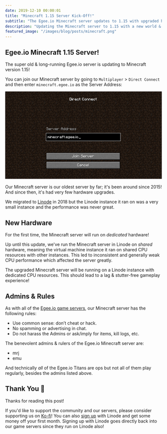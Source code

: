 ```yaml
---
date: 2019-12-10 00:00:01
title: "Minecraft 1.15 Server Kick-Off!"
subtitle: "The Egee.io Minecraft server updates to 1.15 with upgraded hardware"
description: "Updating the Minecraft server to 1.15 with a new world & some much needed new hardware."
featured_image: "/images/blog/posts/minecraft.png"
---
```


## Egee.io Minecraft 1.15 Server!

The super old & long-running Egee.io server is updating to Minecraft version 1.15!

You can join our Minecraft server by going to `Multiplayer` > `Direct Connect` and then enter `minecraft.egee.io` as the Server Address:

![](/images/blog/posts/minecraft-login.png)

Our Minecraft server is our oldest server by far; it's been around since 2015! And since then, it's had very few hardware upgrades.

We migrated to [Linode](https://www.linode.com/) in 2018 but the Linode instance it ran on was a very small instance and the performance was never great.

## New Hardware

For the first time, the Minecraft server will run on _dedicated_ hardware!

Up until this update, we've run the Minecraft server in Linode on _shared_ hardware, meaning the virtual machine instance it ran on shared CPU resources with other instances. This led to inconsistent and generally weak CPU performance which affected the server greatly.

The upgraded Minecraft server will be running on a Linode instance with dedicated CPU resources. This should lead to a lag & stutter-free gameplay experience!

## Admins & Rules

As with all of the [Egee.io game servers](https://egee.io/project/game-servers), our Minecraft server has the following rules:

* Use common sense: don’t cheat or hack.
* No spamming or advertising in chat.
* Do not harass the Admins or ask/imply for items, kill logs, etc.

The benevolent admins & rulers of the Egee.io Minecraft server are:

* mrj
* emu

And technically *all* of the Egee.io Titans are ops but not all of them play regularly, besides the admins listed above.

## Thank You 🚀

Thanks for reading this post!

If you'd like to support the community and our servers, please consider supporting us on [Ko-fi](https://ko-fi.com/egeeirl)! You can also [sign up](https://linode.com/egee) with Linode and get some money off your first month. Signing up with Linode goes directly back into our game servers since they run on Linode also!
